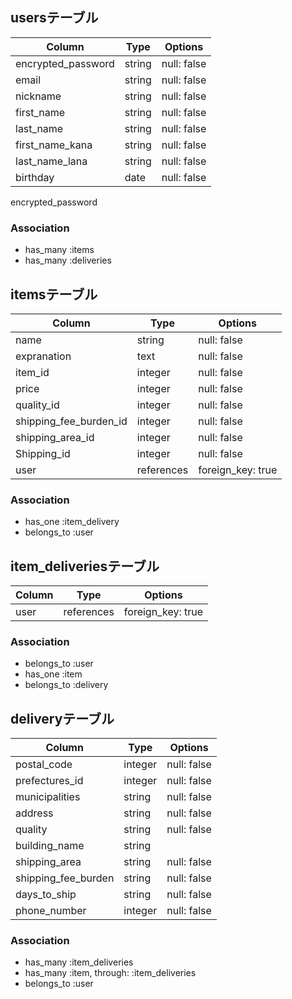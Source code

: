 ## usersテーブル

| Column             | Type       | Options     |
| ------------------ | ---------- | ------------|       
| encrypted_password | string     | null: false |
| email              | string     | null: false |
| nickname           | string     | null: false |
| first_name         | string     | null: false |
| last_name          | string     | null: false |
| first_name_kana    | string     | null: false |
| last_name_lana     | string     | null: false |
| birthday           | date       | null: false |


encrypted_password 

### Association

- has_many :items
- has_many :deliveries

## itemsテーブル

| Column                   | Type       | Options           |
| -------------------------| ---------- | ------------------|
| name                     | string     | null: false       |
| expranation              | text       | null: false       |
| item_id                  | integer    | null: false       |
| price                    | integer    | null: false       |
| quality_id               | integer    | null: false       |
| shipping_fee_burden_id   | integer    | null: false       |
| shipping_area_id         | integer    | null: false       |
| Shipping_id              | integer    | null: false       |
| user                     | references | foreign_key: true |

### Association

- has_one :item_delivery
- belongs_to :user

## item_deliveriesテーブル

| Column   | Type       | Options           |
| -------- | ---------- | ----------------- |
| user     | references | foreign_key: true |


### Association

- belongs_to :user
- has_one :item
- belongs_to :delivery

## deliveryテーブル

| Column              | Type       | Options     |
| --------------------| ---------- | ----------- |
| postal_code         | integer    | null: false |
| prefectures_id      | integer    | null: false |
| municipalities      | string     | null: false |
| address             | string     | null: false |
| quality             | string     | null: false |
| building_name       | string     |             |
| shipping_area       | string     | null: false |
| shipping_fee_burden | string     | null: false |
| days_to_ship        | string     | null: false |
| phone_number        | integer    | null: false |

### Association

- has_many :item_deliveries
- has_many :item, through: :item_deliveries
- belongs_to :user
